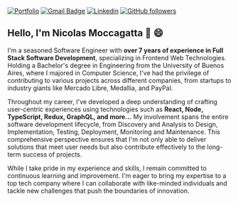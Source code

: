 [![Portfolio](https://img.shields.io/badge/-Portfolio-gree?style=flat&logo=InternetComputer&logoColor=white&link=https://nicomoccagatta.com/)](https://nicomoccagatta.com/)
[![Gmail Badge](https://img.shields.io/badge/-nicomoccagatta@gmail.com-c14438?style=flat&logo=Gmail&logoColor=white&link=mailto:nicomoccagatta@gmail.com)](mailto:nicomoccagatta@gmail.com)
[![Linkedin](https://img.shields.io/badge/-LinkedIn-blue?style=flat&logo=Linkedin&logoColor=white)](https://www.linkedin.com/in/nicomoccagatta/)
[![GitHub followers](https://img.shields.io/github/followers/nicomoccagatta?label=Follow&style=social)](https://github.com/nicomoccagatta/?tab=follow)

## Hello, I'm Nicolas Moccagatta 👋 😄
I'm a seasoned Software Engineer with **over 7 years of experience in Full Stack Software Development**, specializing in Frontend Web Technologies. Holding a Bachelor's degree in Engineering from the University of Buenos Aires, where I majored in Computer Science, I've had the privilege of contributing to various projects across different companies, from startups to industry giants like Mercado Libre, Medallia, and PayPal.

Throughout my career, I've developed a deep understanding of crafting user-centric experiences using technologies such as **React, Node, TypeScript, Redux, GraphQL, and more...** My involvement spans the entire software development lifecycle, from Discovery and Analysis to Design, Implementation, Testing, Deployment, Monitoring and Maintenance. This comprehensive perspective ensures that I'm not only able to deliver solutions that meet user needs but also contribute effectively to the long-term success of projects.

While I take pride in my experience and skills, I remain committed to continuous learning and improvement. I'm eager to bring my expertise to a top tech company where I can collaborate with like-minded individuals and tackle new challenges that push the boundaries of innovation.
